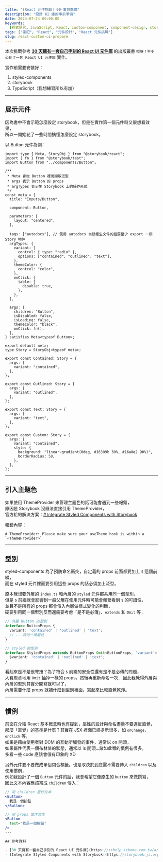 ```yaml
---
title: "[React 元件挑戰] 00-事前準備"
description: "設計 UI 庫的事前準備"
date: 2024-07-24 00:00:00
keywords:
  [程式語言, JavaScript, React, custom-component, component-design, storybook]
tags: ["筆記", "React", "元件設計", "React 元件挑戰"]
slug: react-custom-ui-prepare
---
```


本次挑戰參考 **[30 天擁有一套自己手刻的 React UI 元件庫](https://ithelp.ithome.com.tw/articles/10263591)**
的出版叢書 `哎呀！不小心刻了一套 React UI 元件庫` 實作。

實作前需要安裝好：

1. styled-components
2. storybook
3. TypeScript（我想練習所以有加）

---

## 展示元件

因為書中不會示範怎麼設定 storybook，但是在實作第一個元件時又很想看效果，  
所以一開始花了一些時間搞懂怎麼設定 storybook。

以 Button 元件為例：

```tsx
import type { Meta, StoryObj } from "@storybook/react";
import { fn } from "@storybook/test";
import Button from "../components/Button";

/**
 * Meta 會從 Button 裡面擷取泛型
 * args 表示 Button 的 props
 * argTypes 表示在 Storybook 上的操作形式
 */
const meta = {
  title: "Inputs/Button",

  component: Button,

  parameters: {
    layout: "centered",
  },

  tags: ["autodocs"], // 使用 autodocs 自動產生文件的話要至少 export 一個 Story 物件
  argTypes: {
    variant: {
      control: { type: "radio" },
      options: ["contained", "outlined", "text"],
    },
    themeColor: {
      control: "color",
    },
    onClick: {
      table: {
        disable: true,
      },
    },
  },

  args: {
    children: "Button",
    isDisabled: false,
    isLoading: false,
    themeColor: "black",
    onClick: fn(),
  },
} satisfies Meta<typeof Button>;

export default meta;
type Story = StoryObj<typeof meta>;

export const Contained: Story = {
  args: {
    variant: "contained",
  },
};

export const Outlined: Story = {
  args: {
    variant: "outlined",
  },
};

export const Text: Story = {
  args: {
    variant: "text",
  },
};

export const Custom: Story = {
  args: {
    variant: "contained",
    style: {
      background: "linear-gradient(0deg, #16309b 30%, #16a8e2 90%)",
      borderRadius: 50,
    },
  },
};
```

---

## 引入主題色

如果使用 ThemeProvider 來管理主題色的話可能會遇到一些報錯，  
原因是 Storybook 沒辦法直接引用 ThemeProvider，  
官方給的解決方案：[# Integrate Styled Components with Storybook](https://storybook.js.org/recipes/styled-components)

報錯內容：

```
# ThemeProvider: Please make sure your useTheme hook is within a `<ThemeProvider>`
```

---

## 型別

styled-components 為了預防命名衝突，自定義的 props 前面都要加上 `$` 這個前綴，  
而在 styled 元件裡面要引用這些 props 的話必須加上泛型。

原本我想要外層的 `index.ts` 和內層的 `styled` 元件都共用同一個型別，  
但是 `$` 前綴就會影響到一般父層在使用元件時可能會頻繁看到 `$` 的可讀性，  
並且不是所有的 props 都會傳入內層做樣式變化的判斷，  
硬要引用同一個型別反而還需要考慮「是不是必傳」、`extends` 和 `Omit` 等：

```ts
// 外層 Button 的型別
interface ButtonProps {
  variant: 'contained' | 'outlined' | 'text';
  // ...其他一堆屬性
}

// styled 的型別
interface StyledProps extends ButtonProps Omit<ButtonProps, 'variant'> {
  $variant: 'contained' | 'outlined' | 'text';
}
```

看起來是不是很彆扭？為了符合 `$` 前綴的安全性還有是不是必傳的問題，  
大費周章地用 `Omit` 抽掉一樣的 props，然後再重新命名一次...
因此我覺得外層與內層的型別其實分開寫就可以了，  
內層需要什麼 props 就補什麼到型別裡面，寫起來比較直覺乾淨。

---

## 慣例

前面在介紹 React 基本概念時也有提到，屬性的設計與命名盡量不要違反直覺，  
那麼「直覺」的基準是什麼？其實在 JSX 裡面已經提示很多，如 `onChange`，`onClick` 等，  
如果是藉由使用者對 DOM 的互動所觸發的事件，通常以 on 開頭，  
如果屬性代表一個布林值的狀態，通常以 is 開頭...諸如此類的慣例有很多，  
多看一些 code 應該會很有印象的 XD

另外元件要不要做成單個閉合標籤，也是取決於到底需不需要傳入 `children` 以及使用慣例，  
例如我設計了一個 `Button` 元件的話，我會希望它像原生的 `button` 來做撰寫，  
因此文本內容應該當成 `children` 傳入：

```jsx
// 用 children 當作文本
<Button>
  我是一個按鈕
</Button>

// 用 props 當作文本
<Button
  text="我是一個按鈕"
/>
---

## 參考資料

- [30 天擁有一套自己手刻的 React UI 元件庫](https://ithelp.ithome.com.tw/articles/10263591)
- [Integrate Styled Components with Storybook](https://storybook.js.org/recipes/styled-components)
```
